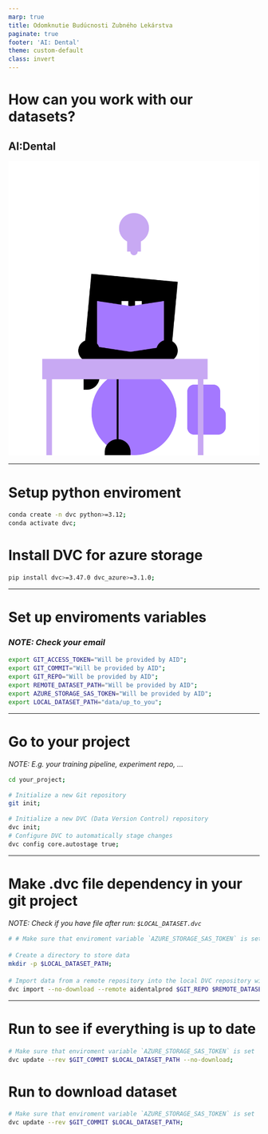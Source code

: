 ```yaml
---
marp: true
title: Odomknutie Budúcnosti Zubného Lekárstva
paginate: true
footer: 'AI: Dental'
theme: custom-default
class: invert
---
```


<!-- _footer: "" -->
# How can you work with our datasets?
## AI:Dental

![bg right](img/mascot/AID_4.svg)

---

# Setup python enviroment
```bash 
conda create -n dvc python>=3.12;
conda activate dvc;
```
# Install DVC for azure storage
```bash
pip install dvc>=3.47.0 dvc_azure>=3.1.0;
```

---

# Set up enviroments variables
### *NOTE: Check your email*
```bash
export GIT_ACCESS_TOKEN="Will be provided by AID";
export GIT_COMMIT="Will be provided by AID";
export GIT_REPO="Will be provided by AID";
export REMOTE_DATASET_PATH="Will be provided by AID";
export AZURE_STORAGE_SAS_TOKEN="Will be provided by AID";
export LOCAL_DATASET_PATH="data/up_to_you";
```
---


# Go to your project
*NOTE: E.g. your training pipeline, experiment repo, ...*
```bash
cd your_project;
```
```bash
# Initialize a new Git repository
git init;
```
```bash
# Initialize a new DVC (Data Version Control) repository
dvc init;
# Configure DVC to automatically stage changes
dvc config core.autostage true;
```

---
# Make .dvc file dependency in **your git project**

*NOTE: Check if you have file after run: `$LOCAL_DATASET.dvc`*

```bash
# # Make sure that enviroment variable `AZURE_STORAGE_SAS_TOKEN` is set

# Create a directory to store data
mkdir -p $LOCAL_DATASET_PATH;

# Import data from a remote repository into the local DVC repository without downloading it. It will make .dvc file
dvc import --no-download --remote aidentalprod $GIT_REPO $REMOTE_DATASET_PATH -o $LOCAL_DATASET_PATH --force;
```

---
# Run to see if everything is **up to date**
```bash
# Make sure that enviroment variable `AZURE_STORAGE_SAS_TOKEN` is set
dvc update --rev $GIT_COMMIT $LOCAL_DATASET_PATH --no-download;
```


# Run to **download** dataset

```bash
# Make sure that enviroment variable `AZURE_STORAGE_SAS_TOKEN` is set
dvc update --rev $GIT_COMMIT $LOCAL_DATASET_PATH;
```